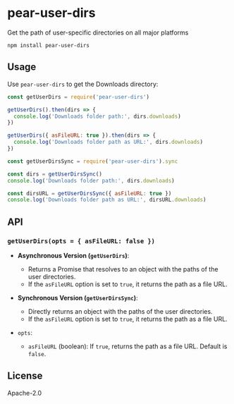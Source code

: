 # pear-user-dirs

Get the path of user-specific directories on all major platforms

```
npm install pear-user-dirs
```

## Usage

Use `pear-user-dirs` to get the Downloads directory:

```js
const getUserDirs = require('pear-user-dirs')

getUserDirs().then(dirs => {
  console.log('Downloads folder path:', dirs.downloads)
})

getUserDirs({ asFileURL: true }).then(dirs => {
  console.log('Downloads folder path as URL:', dirs.downloads)
})
```

```js
const getUserDirsSync = require('pear-user-dirs').sync

const dirs = getUserDirsSync()
console.log('Downloads folder path:', dirs.downloads)

const dirsURL = getUserDirsSync({ asFileURL: true })
console.log('Downloads folder path as URL:', dirsURL.downloads)
```

## API

### `getUserDirs(opts = { asFileURL: false })`

- **Asynchronous Version (`getUserDirs`)**:
  - Returns a Promise that resolves to an object with the paths of the user directories.
  - If the `asFileURL` option is set to `true`, it returns the path as a file URL.

- **Synchronous Version (`getUserDirsSync`)**:
  - Directly returns an object with the paths of the user directories.
  - If the `asFileURL` option is set to `true`, it returns the path as a file URL.

- `opts`:
  - `asFileURL` (boolean): If `true`, returns the path as a file URL. Default is `false`.

## License

Apache-2.0
